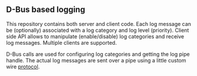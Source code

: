 D-Bus based logging
-------------------

This repository contains both server and client code. Each log message can
be (optionally) associated with a log category and log level (priority).
Client side API allows to manipulate (enable/disable) log categories and
receive log messages. Multiple clients are supported.

D-Bus calls are used for configuring log categories and getting the log pipe
handle. The actual log messages are sent over a pipe using a little custom
wire [protocol](PROTOCOL).
